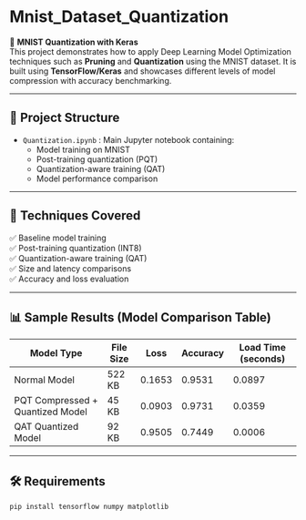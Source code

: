 # Mnist_Dataset_Quantization

🧠 **MNIST Quantization with Keras**  
This project demonstrates how to apply Deep Learning Model Optimization techniques such as **Pruning** and **Quantization** using the MNIST dataset. It is built using **TensorFlow/Keras** and showcases different levels of model compression with accuracy benchmarking.

---

## 📁 Project Structure

- `Quantization.ipynb` : Main Jupyter notebook containing:
  - Model training on MNIST
  - Post-training quantization (PQT)
  - Quantization-aware training (QAT)
  - Model performance comparison

---

## 🚀 Techniques Covered

✅ Baseline model training  
✅ Post-training quantization (INT8)  
✅ Quantization-aware training (QAT)  
✅ Size and latency comparisons  
✅ Accuracy and loss evaluation  

---

## 📊 Sample Results (Model Comparison Table)

| Model Type                     | File Size | Loss    | Accuracy | Load Time (seconds) |
|---------------------------------|-----------|---------|----------|--------------------|
| Normal Model                    | 522 KB    | 0.1653  | 0.9531   | 0.0897             |
| PQT Compressed + Quantized Model | 45 KB     | 0.0903  | 0.9731   | 0.0359             |
| QAT Quantized Model              | 92 KB     | 0.9505  | 0.7449   | 0.0006             |

---

## 🛠 Requirements

```bash
pip install tensorflow numpy matplotlib
